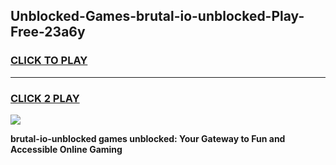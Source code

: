 
## Unblocked-Games-brutal-io-unblocked-Play-Free-23a6y
<h3>
<a href="https://premium76.site?title=brutal-io-unblocked&ref=12A">CLICK TO PLAY</a></h3>
<hr>

<h3>
<a href="https://premium76.site?title=brutal-io-unblocked&ref=12A">CLICK 2 PLAY</a>
  
</h3>

<a href="https://premium76.site?title=brutal-io-unblocked&ref=12A"><img src="https://clearcache.store/games.png"></a>


**brutal-io-unblocked games unblocked: Your Gateway to Fun and Accessible Online Gaming**
